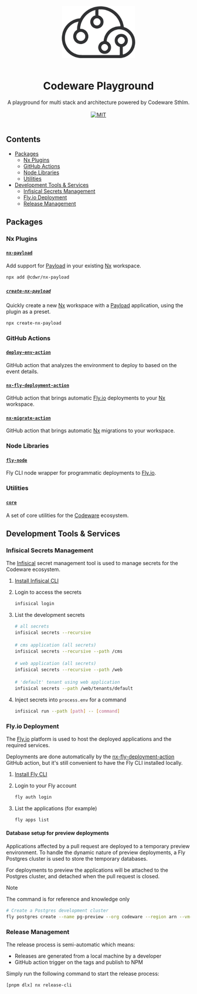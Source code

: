 <p align="center">
  <br />
  <img width="200" src="./assets/cdwr-cloud.png" alt="codeware sthlm logo">
  <br />
  <br />
</p>

<h1 align='center'>Codeware Playground</h1>

<p align='center'>
  A playground for multi stack and architecture powered by Codeware Sthlm.
  <br />
  <br />
  <a href='https://opensource.org/licenses/MIT'><img src='https://img.shields.io/badge/License-MIT-green.svg' alt='MIT'></a>
  <br />
  <br />
</p>

## Contents <!-- omit in toc -->

- [Packages](#packages)
  - [Nx Plugins](#nx-plugins)
  - [GitHub Actions](#github-actions)
  - [Node Libraries](#node-libraries)
  - [Utilities](#utilities)
- [Development Tools \& Services](#development-tools--services)
  - [Infisical Secrets Management](#infisical-secrets-management)
  - [Fly.io Deployment](#flyio-deployment)
  - [Release Management](#release-management)

## Packages

### Nx Plugins

#### [`nx-payload`](packages/nx-payload) <!-- omit in toc -->

Add support for [Payload](https://payloadcms.com) in your existing [Nx](https://nx.dev) workspace.

```sh
npx add @cdwr/nx-payload
```

##### [`create-nx-payload`](packages/create-nx-payload) <!-- omit in toc -->

Quickly create a new [Nx](https://nx.dev) workspace with a [Payload](https://payloadcms.com) application, using the plugin as a preset.

```sh
npx create-nx-payload
```

### GitHub Actions

#### [`deploy-env-action`](packages/deploy-env-action) <!-- omit in toc -->

GitHub action that analyzes the environment to deploy to based on the event details.

#### [`nx-fly-deployment-action`](packages/nx-fly-deployment-action) <!-- omit in toc -->

GitHub action that brings automatic [Fly.io](https://fly.io) deployments to your [Nx](https://nx.dev) workspace.

#### [`nx-migrate-action`](packages/nx-migrate-action) <!-- omit in toc -->

GitHub action that brings automatic [Nx](https://nx.dev) migrations to your workspace.

### Node Libraries

#### [`fly-node`](packages/fly-node) <!-- omit in toc -->

Fly CLI node wrapper for programmatic deployments to [Fly.io](https://fly.io).

### Utilities

#### [`core`](packages/core) <!-- omit in toc -->

A set of core utilities for the [Codeware](https://codeware.se) ecosystem.

## Development Tools & Services

### Infisical Secrets Management

The [Infisical](https://infisical.com) secret management tool is used to manage secrets for the Codeware ecosystem.

1. [Install Infisical CLI](https://infisical.com/docs/cli/overview#installation)

2. Login to access the secrets

   ```sh
   infisical login
   ```

3. List the development secrets

   ```sh
   # all secrets
   infisical secrets --recursive

   # cms application (all secrets)
   infisical secrets --recursive --path /cms

   # web application (all secrets)
   infisical secrets --recursive --path /web

   # 'default' tenant using web application
   infisical secrets --path /web/tenants/default
   ```

4. Inject secrets into `process.env` for a command

   ```sh
   infisical run --path [path] -- [command]
   ```

### Fly.io Deployment

The [Fly.io](https://fly.io) platform is used to host the deployed applications and the required services.

Deployments are done automatically by the [nx-fly-deployment-action](packages/nx-fly-deployment-action) GitHub action, but it's still convenient to have the Fly CLI installed locally.

1. [Install Fly CLI](https://github.com/superfly/flyctl?tab=readme-ov-file#installation)

2. Login to your Fly account

   ```sh
   fly auth login
   ```

3. List the applications (for example)

   ```sh
   fly apps list
   ```

#### Database setup for preview deployments <!-- omit in toc -->

Applications affected by a pull request are deployed to a temporary preview environment.
To handle the dynamic nature of preview deployments, a Fly Postgres cluster is used to store the temporary databases.

For deployments to preview the applications will be attached to the Postgres cluster, and detached when the pull request is closed.

> [!NOTE]
> The command is for reference and knowledge only
>
> ```sh
> # Create a Postgres development cluster
> fly postgres create --name pg-preview --org codeware --region arn --vm-size shared-cpu-1x --volume-size 1 --initial-cluster-size 1
> ```

### Release Management

The release process is semi-automatic which means:

- Releases are generated from a local machine by a developer
- GitHub action trigger on the tags and publish to NPM

Simply run the following command to start the release process:

```sh
[pnpm dlx] nx release-cli
```
